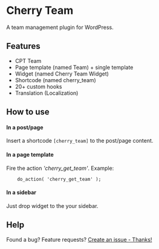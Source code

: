 # Cherry Team
A team management plugin for WordPress.

## Features
* CPT Team
* Page template (named Team) + single template
* Widget (named Cherry Team Widget)
* Shortcode (named cherry_team)
* 20+ custom hooks
* Translation (Localization)

## How to use

#### In a post/page
Insert a shortcode `[cherry_team]` to the post/page content.

#### In a page template
Fire the action *'cherry_get_team'*. Example:
```
	do_action( 'cherry_get_team' );
```

#### In a sidebar
Just drop widget to the your sidebar.

## Help
Found a bug? Feature requests? [Create an issue - Thanks!](https://github.com/cheh/cherry-team/issues/new)